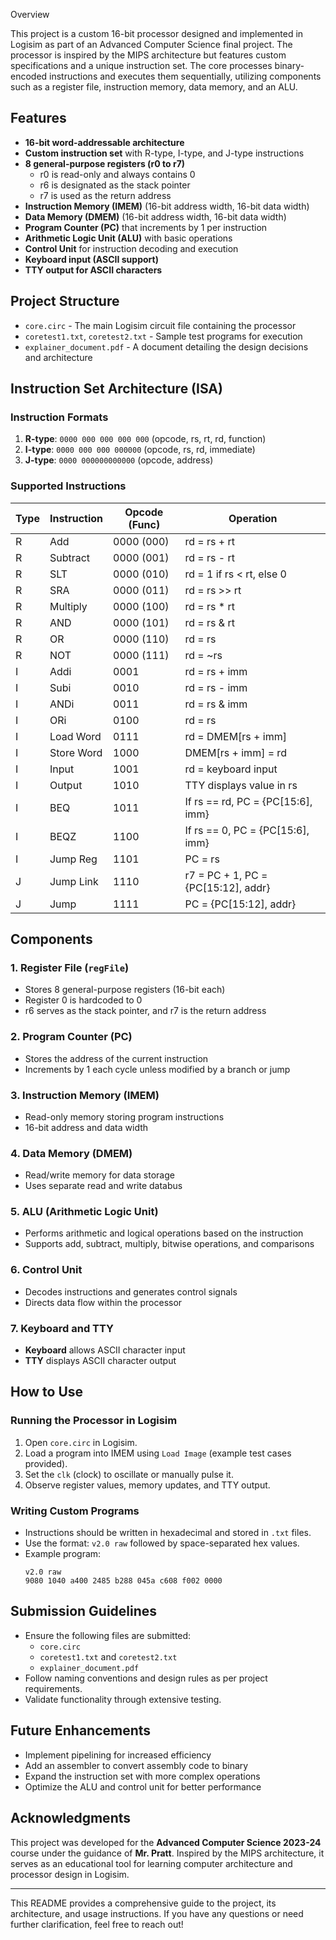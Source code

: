 Overview

This project is a custom 16-bit processor designed and implemented in Logisim as part of an Advanced Computer Science final project. The processor is inspired by the MIPS architecture but features custom specifications and a unique instruction set. The core processes binary-encoded instructions and executes them sequentially, utilizing components such as a register file, instruction memory, data memory, and an ALU.

## Features
- **16-bit word-addressable architecture**
- **Custom instruction set** with R-type, I-type, and J-type instructions
- **8 general-purpose registers (r0 to r7)**
  - r0 is read-only and always contains 0
  - r6 is designated as the stack pointer
  - r7 is used as the return address
- **Instruction Memory (IMEM)** (16-bit address width, 16-bit data width)
- **Data Memory (DMEM)** (16-bit address width, 16-bit data width)
- **Program Counter (PC)** that increments by 1 per instruction
- **Arithmetic Logic Unit (ALU)** with basic operations
- **Control Unit** for instruction decoding and execution
- **Keyboard input (ASCII support)**
- **TTY output for ASCII characters**

## Project Structure
- `core.circ` - The main Logisim circuit file containing the processor
- `coretest1.txt`, `coretest2.txt` - Sample test programs for execution
- `explainer_document.pdf` - A document detailing the design decisions and architecture

## Instruction Set Architecture (ISA)
### Instruction Formats
1. **R-type**: `0000 000 000 000 000` (opcode, rs, rt, rd, function)
2. **I-type**: `0000 000 000 000000` (opcode, rs, rd, immediate)
3. **J-type**: `0000 000000000000` (opcode, address)

### Supported Instructions
| Type | Instruction | Opcode (Func) | Operation |
|------|------------|--------------|------------|
| R    | Add       | 0000 (000)   | rd = rs + rt |
| R    | Subtract  | 0000 (001)   | rd = rs - rt |
| R    | SLT       | 0000 (010)   | rd = 1 if rs < rt, else 0 |
| R    | SRA       | 0000 (011)   | rd = rs >> rt |
| R    | Multiply  | 0000 (100)   | rd = rs * rt |
| R    | AND       | 0000 (101)   | rd = rs & rt |
| R    | OR        | 0000 (110)   | rd = rs | rt |
| R    | NOT       | 0000 (111)   | rd = ~rs |
| I    | Addi      | 0001         | rd = rs + imm |
| I    | Subi      | 0010         | rd = rs - imm |
| I    | ANDi      | 0011         | rd = rs & imm |
| I    | ORi       | 0100         | rd = rs | imm |
| I    | Load Word | 0111         | rd = DMEM[rs + imm] |
| I    | Store Word| 1000         | DMEM[rs + imm] = rd |
| I    | Input     | 1001         | rd = keyboard input |
| I    | Output    | 1010         | TTY displays value in rs |
| I    | BEQ       | 1011         | If rs == rd, PC = {PC[15:6], imm} |
| I    | BEQZ      | 1100         | If rs == 0, PC = {PC[15:6], imm} |
| I    | Jump Reg  | 1101         | PC = rs |
| J    | Jump Link | 1110         | r7 = PC + 1, PC = {PC[15:12], addr} |
| J    | Jump      | 1111         | PC = {PC[15:12], addr} |

## Components
### 1. Register File (`regFile`)
- Stores 8 general-purpose registers (16-bit each)
- Register 0 is hardcoded to 0
- r6 serves as the stack pointer, and r7 is the return address

### 2. Program Counter (PC)
- Stores the address of the current instruction
- Increments by 1 each cycle unless modified by a branch or jump

### 3. Instruction Memory (IMEM)
- Read-only memory storing program instructions
- 16-bit address and data width

### 4. Data Memory (DMEM)
- Read/write memory for data storage
- Uses separate read and write databus

### 5. ALU (Arithmetic Logic Unit)
- Performs arithmetic and logical operations based on the instruction
- Supports add, subtract, multiply, bitwise operations, and comparisons

### 6. Control Unit
- Decodes instructions and generates control signals
- Directs data flow within the processor

### 7. Keyboard and TTY
- **Keyboard** allows ASCII character input
- **TTY** displays ASCII character output

## How to Use
### Running the Processor in Logisim
1. Open `core.circ` in Logisim.
2. Load a program into IMEM using `Load Image` (example test cases provided).
3. Set the `clk` (clock) to oscillate or manually pulse it.
4. Observe register values, memory updates, and TTY output.

### Writing Custom Programs
- Instructions should be written in hexadecimal and stored in `.txt` files.
- Use the format: `v2.0 raw` followed by space-separated hex values.
- Example program:
  ```
  v2.0 raw
  9080 1040 a400 2485 b288 045a c608 f002 0000
  ```

## Submission Guidelines
- Ensure the following files are submitted:
  - `core.circ`
  - `coretest1.txt` and `coretest2.txt`
  - `explainer_document.pdf`
- Follow naming conventions and design rules as per project requirements.
- Validate functionality through extensive testing.

## Future Enhancements
- Implement pipelining for increased efficiency
- Add an assembler to convert assembly code to binary
- Expand the instruction set with more complex operations
- Optimize the ALU and control unit for better performance

## Acknowledgments
This project was developed for the **Advanced Computer Science 2023-24** course under the guidance of **Mr. Pratt**. Inspired by the MIPS architecture, it serves as an educational tool for learning computer architecture and processor design in Logisim.

---
This README provides a comprehensive guide to the project, its architecture, and usage instructions. If you have any questions or need further clarification, feel free to reach out!

